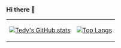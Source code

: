 ### Hi there 👋

<!--
**tbachvarova/tbachvarova** is a ✨ _special_ ✨ repository because its `README.md` (this file) appears on your GitHub profile.

Here are some ideas to get you started:

- 🔭 I’m currently working on ...
- 🌱 I’m currently learning ...
- 👯 I’m looking to collaborate on ...
- 🤔 I’m looking for help with ...
- 💬 Ask me about ...
- 📫 How to reach me: ...
- 😄 Pronouns: ...
- ⚡ Fun fact: ...
-->

<table width="100%">
<tr>
  <td>
  
  [![Tedy's GitHub stats](https://github-readme-stats.vercel.app/api?username=tbachvarova)](https://github.com/tbachvarova/)
</td>

<td>
  
[![Top Langs](https://github-readme-stats.vercel.app/api/top-langs/?username=tbachvarova)](https://github.com/tbachvarova/)
  
  </td>
  </tr>
  </table>
